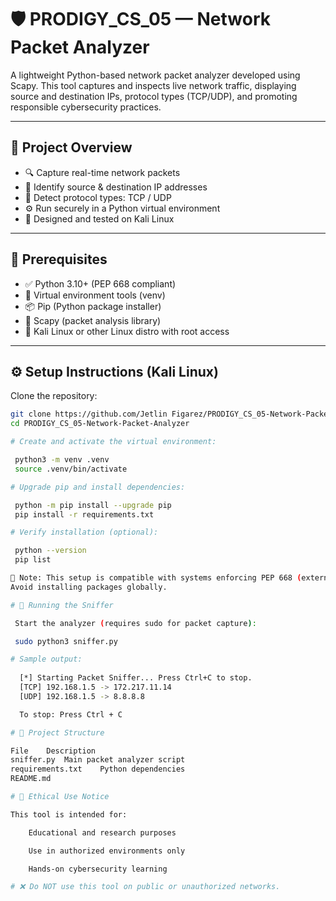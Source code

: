 # 🛡️ PRODIGY_CS_05 — Network Packet Analyzer

A lightweight Python-based network packet analyzer developed using Scapy.
This tool captures and inspects live network traffic, displaying source and destination IPs, protocol types (TCP/UDP), and promoting responsible cybersecurity practices.

---

## 📌 Project Overview

- 🔍 Capture real-time network packets
- 📡 Identify source & destination IP addresses
- 🔁 Detect protocol types: TCP / UDP
- ⚙️ Run securely in a Python virtual environment
- 🐧 Designed and tested on Kali Linux

---

## 🧰 Prerequisites

- ✅ Python 3.10+ (PEP 668 compliant)
- 🐍 Virtual environment tools (venv)
- 📦 Pip (Python package installer)
- 🧪 Scapy (packet analysis library)
- 🐧 Kali Linux or other Linux distro with root access

---

## ⚙️ Setup Instructions (Kali Linux)

Clone the repository:

```bash
git clone https://github.com/Jetlin Figarez/PRODIGY_CS_05-Network-Packet-Analyzer.git
cd PRODIGY_CS_05-Network-Packet-Analyzer

# Create and activate the virtual environment:

 python3 -m venv .venv
 source .venv/bin/activate

# Upgrade pip and install dependencies:

 python -m pip install --upgrade pip
 pip install -r requirements.txt

# Verify installation (optional):

 python --version
 pip list

📝 Note: This setup is compatible with systems enforcing PEP 668 (externally managed environments).
Avoid installing packages globally.

# 🚀 Running the Sniffer

 Start the analyzer (requires sudo for packet capture):

 sudo python3 sniffer.py

# Sample output:
 
  [*] Starting Packet Sniffer... Press Ctrl+C to stop.
  [TCP] 192.168.1.5 -> 172.217.11.14
  [UDP] 192.168.1.5 -> 8.8.8.8

  To stop: Press Ctrl + C

# 📁 Project Structure

File	Description
sniffer.py	Main packet analyzer script
requirements.txt	Python dependencies
README.md

# 🔐 Ethical Use Notice

This tool is intended for:

    Educational and research purposes

    Use in authorized environments only

    Hands-on cybersecurity learning

# ❌ Do NOT use this tool on public or unauthorized networks.
